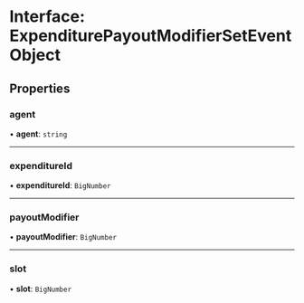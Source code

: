 # Interface: ExpenditurePayoutModifierSetEventObject

## Properties

### agent

• **agent**: `string`

___

### expenditureId

• **expenditureId**: `BigNumber`

___

### payoutModifier

• **payoutModifier**: `BigNumber`

___

### slot

• **slot**: `BigNumber`
